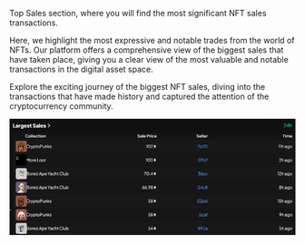 Top Sales section, where you will find the most significant NFT sales transactions.

Here, we highlight the most expressive and notable trades from the world of NFTs. Our platform offers a comprehensive view of the biggest sales that have taken place, giving you a clear view of the most valuable and notable transactions in the digital asset space.

Explore the exciting journey of the biggest NFT sales, diving into the transactions that have made history and captured the attention of the cryptocurrency community.

![Largest Sales inf](image_home/LargestSales.png)